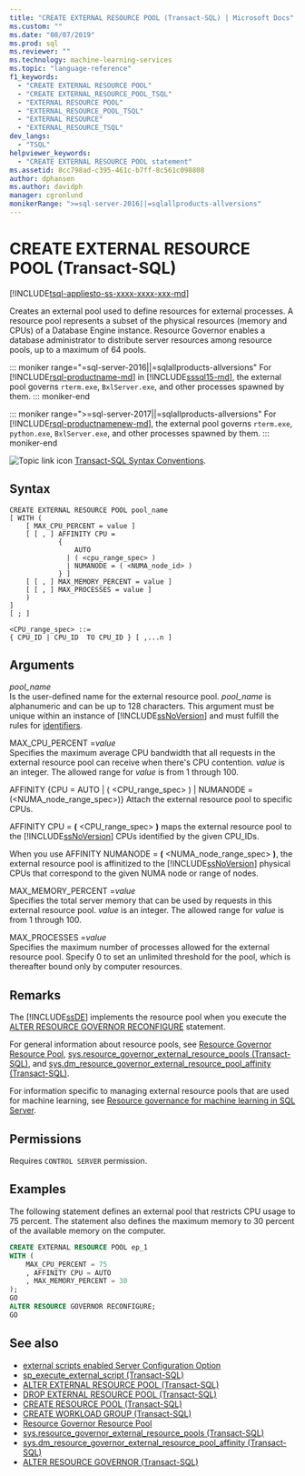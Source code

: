 ```yaml
---
title: "CREATE EXTERNAL RESOURCE POOL (Transact-SQL) | Microsoft Docs"
ms.custom: ""
ms.date: "08/07/2019"
ms.prod: sql
ms.reviewer: ""
ms.technology: machine-learning-services
ms.topic: "language-reference"
f1_keywords: 
  - "CREATE EXTERNAL RESOURCE POOL"
  - "CREATE EXTERNAL_RESOURCE_POOL_TSQL"
  - "EXTERNAL RESOURCE POOL"
  - "EXTERNAL_RESOURCE_POOL_TSQL"
  - "EXTERNAL RESOURCE"
  - "EXTERNAL_RESOURCE_TSQL"
dev_langs: 
  - "TSQL"
helpviewer_keywords: 
  - "CREATE EXTERNAL RESOURCE POOL statement"
ms.assetid: 8cc798ad-c395-461c-b7ff-8c561c098808
author: dphansen
ms.author: davidph
manager: cgronlund
monikerRange: ">=sql-server-2016||=sqlallproducts-allversions"
---
```

# CREATE EXTERNAL RESOURCE POOL (Transact-SQL)
[!INCLUDE[tsql-appliesto-ss-xxxx-xxxx-xxx-md](../../includes/tsql-appliesto-ss-xxxx-xxxx-xxx-md.md)]

Creates an external pool used to define resources for external processes. A resource pool represents a subset of the physical resources (memory and CPUs) of a Database Engine instance. Resource Governor enables a database administrator to distribute server resources among resource pools, up to a maximum of 64 pools.

::: moniker range="=sql-server-2016||=sqlallproducts-allversions"
For [!INCLUDE[rsql-productname-md](../../includes/rsql-productname-md.md)] in [!INCLUDE[sssql15-md](../../includes/sssql15-md.md)], the external pool governs `rterm.exe`, `BxlServer.exe`, and other processes spawned by them.
::: moniker-end

::: moniker range=">=sql-server-2017||=sqlallproducts-allversions"
For [!INCLUDE[rsql-productnamenew-md](../../includes/rsql-productnamenew-md.md)], the external pool governs `rterm.exe`, `python.exe`, `BxlServer.exe`, and other processes spawned by them.
::: moniker-end
  
![Topic link icon](../../database-engine/configure-windows/media/topic-link.gif "Topic link icon") [Transact-SQL Syntax Conventions](../../t-sql/language-elements/transact-sql-syntax-conventions-transact-sql.md).  
  
## Syntax  
  
```syntaxsql
CREATE EXTERNAL RESOURCE POOL pool_name  
[ WITH (  
    [ MAX_CPU_PERCENT = value ]  
    [ [ , ] AFFINITY CPU =    
            {  
                AUTO   
              | ( <cpu_range_spec> )   
              | NUMANODE = ( <NUMA_node_id> )   
            } ]   
    [ [ , ] MAX_MEMORY_PERCENT = value ]  
    [ [ , ] MAX_PROCESSES = value ]   
    )   
]  
[ ; ]  
  
<CPU_range_spec> ::=    
{ CPU_ID | CPU_ID  TO CPU_ID } [ ,...n ]  
```  
  
## Arguments

*pool_name*  
Is the user-defined name for the external resource pool. *pool_name* is alphanumeric and can be up to 128 characters. This argument must be unique within an instance of [!INCLUDE[ssNoVersion](../../includes/ssnoversion-md.md)] and must fulfill the rules for [identifiers](../../relational-databases/databases/database-identifiers.md).  

MAX_CPU_PERCENT =*value*  
Specifies the maximum average CPU bandwidth that all requests in the external resource pool can receive when there's CPU contention. *value* is an integer. The allowed range for *value* is from 1 through 100.

AFFINITY {CPU = AUTO | ( \<CPU_range_spec> ) | NUMANODE = (\<NUMA_node_range_spec>)}
Attach the external resource pool to specific CPUs.

AFFINITY CPU = **(** \<CPU_range_spec> **)** maps the external resource pool to the [!INCLUDE[ssNoVersion](../../includes/ssnoversion-md.md)] CPUs identified by the given CPU_IDs.

When you use AFFINITY NUMANODE = **(** \<NUMA_node_range_spec> **)**, the external resource pool is affinitized to the [!INCLUDE[ssNoVersion](../../includes/ssnoversion-md.md)] physical CPUs that correspond to the given NUMA node or range of nodes. 

MAX_MEMORY_PERCENT =*value*  
Specifies the total server memory that can be used by requests in this external resource pool. *value* is an integer. The allowed range for *value* is from 1 through 100.

MAX_PROCESSES =*value*  
Specifies the maximum number of processes allowed for the external resource pool. Specify 0 to set an unlimited threshold for the pool, which is thereafter bound only by computer resources.

## Remarks

The [!INCLUDE[ssDE](../../includes/ssde-md.md)] implements the resource pool when you execute the [ALTER RESOURCE GOVERNOR RECONFIGURE](../../t-sql/statements/alter-resource-governor-transact-sql.md) statement.

For general information about resource pools, see [Resource Governor Resource Pool](../../relational-databases/resource-governor/resource-governor-resource-pool.md), [sys.resource_governor_external_resource_pools &#40;Transact-SQL&#41;](../../relational-databases/system-catalog-views/sys-resource-governor-external-resource-pools-transact-sql.md), and [sys.dm_resource_governor_external_resource_pool_affinity &#40;Transact-SQL&#41;](../../relational-databases/system-dynamic-management-views/sys-dm-resource-governor-external-resource-pool-affinity-transact-sql.md).

For information specific to managing external resource pools that are used for machine learning, see [Resource governance for machine learning in SQL Server](../../machine-learning/administration/resource-governor.md). 

## Permissions

Requires `CONTROL SERVER` permission.

## Examples

The following statement defines an external pool that restricts CPU usage to 75 percent. The statement also defines the maximum memory to 30 percent of the available memory on the computer.

```sql
CREATE EXTERNAL RESOURCE POOL ep_1
WITH (  
    MAX_CPU_PERCENT = 75
    , AFFINITY CPU = AUTO
    , MAX_MEMORY_PERCENT = 30
);
GO
ALTER RESOURCE GOVERNOR RECONFIGURE;
GO
```
  
## See also

+ [external scripts enabled Server Configuration Option](../../database-engine/configure-windows/external-scripts-enabled-server-configuration-option.md)
+ [sp_execute_external_script &#40;Transact-SQL&#41;](../../relational-databases/system-stored-procedures/sp-execute-external-script-transact-sql.md)
+ [ALTER EXTERNAL RESOURCE POOL &#40;Transact-SQL&#41;](../../t-sql/statements/alter-external-resource-pool-transact-sql.md)
+ [DROP EXTERNAL RESOURCE POOL &#40;Transact-SQL&#41;](../../t-sql/statements/drop-external-resource-pool-transact-sql.md)
+ [CREATE RESOURCE POOL &#40;Transact-SQL&#41;](../../t-sql/statements/create-resource-pool-transact-sql.md)
+ [CREATE WORKLOAD GROUP &#40;Transact-SQL&#41;](../../t-sql/statements/create-workload-group-transact-sql.md)
+ [Resource Governor Resource Pool](../../relational-databases/resource-governor/resource-governor-resource-pool.md)
+ [sys.resource_governor_external_resource_pools &#40;Transact-SQL&#41;](../../relational-databases/system-catalog-views/sys-resource-governor-external-resource-pools-transact-sql.md)
+ [sys.dm_resource_governor_external_resource_pool_affinity &#40;Transact-SQL&#41;](../../relational-databases/system-dynamic-management-views/sys-dm-resource-governor-external-resource-pool-affinity-transact-sql.md)
+ [ALTER RESOURCE GOVERNOR &#40;Transact-SQL&#41;](../../t-sql/statements/alter-resource-governor-transact-sql.md)
